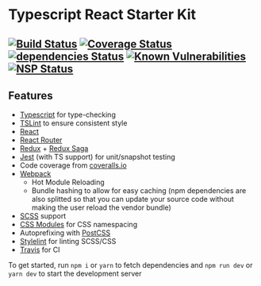 # Typescript React Starter Kit #
[![Build Status](https://travis-ci.org/hyldmo/typescript-react-starter-kit.svg?branch=master)](https://travis-ci.org/hyldmo/typescript-react-starter-kit)
[![Coverage Status](https://coveralls.io/repos/github/hyldmo/typescript-react-starter-kit/badge.svg?branch=master)](https://coveralls.io/github/hyldmo/typescript-react-starter-kit?branch=master)
[![dependencies Status](https://david-dm.org/hyldmo/typescript-react-starter-kit/status.svg)](https://david-dm.org/hyldmo/typescript-react-starter-kit)
[![Known Vulnerabilities](https://snyk.io/test/github/hyldmo/typescript-react-starter-kit/badge.svg?targetFile=package.json)](https://snyk.io/test/github/hyldmo/typescript-react-starter-kit?targetFile=package.json)
[![NSP Status](https://nodesecurity.io/orgs/github-oss/projects/09375e0b-a362-4f49-81d3-fa2c685255ba/badge)](https://nodesecurity.io/orgs/github-oss/projects/09375e0b-a362-4f49-81d3-fa2c685255ba)
----

## Features ##
- [Typescript](http://www.typescriptlang.org/) for type-checking
- [TSLint](https://palantir.github.io/tslint/) to ensure consistent style
- [React](https://reactjs.org/)
- [React Router](https://reacttraining.com/react-router/)
- [Redux](https://redux.js.org/) + [Redux Saga](https://redux-saga.js.org/)
- [Jest](https://facebook.github.io/jest/) (with TS support) for unit/snapshot testing
- Code coverage from [coveralls.io](https://coveralls.io/)
- [Webpack](https://webpack.js.org/)
  - Hot Module Reloading
  - Bundle hashing to allow for easy caching (npm dependencies are also splitted so that you can update your source code without making the user reload the vendor bundle)
- [SCSS](https://sass-lang.com/) support
- [CSS Modules](https://github.com/css-modules/css-modules) for CSS namespacing
- Autoprefixing with [PostCSS](http://postcss.org/)
- [Stylelint](https://stylelint.io/) for linting SCSS/CSS
- [Travis](https://travis-ci.org/) for CI

To get started, run `npm i` or `yarn` to fetch dependencies and `npm run dev` or `yarn dev` to start the development server
